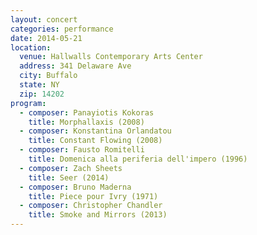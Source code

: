 ```yaml
---
layout: concert
categories: performance
date: 2014-05-21
location:
  venue: Hallwalls Contemporary Arts Center
  address: 341 Delaware Ave
  city: Buffalo
  state: NY
  zip: 14202
program:
  - composer: Panayiotis Kokoras
    title: Morphallaxis (2008)
  - composer: Konstantina Orlandatou
    title: Constant Flowing (2008)
  - composer: Fausto Romitelli
    title: Domenica alla periferia dell'impero (1996)
  - composer: Zach Sheets
    title: Seer (2014)
  - composer: Bruno Maderna
    title: Piece pour Ivry (1971)
  - composer: Christopher Chandler
    title: Smoke and Mirrors (2013)
---
```

